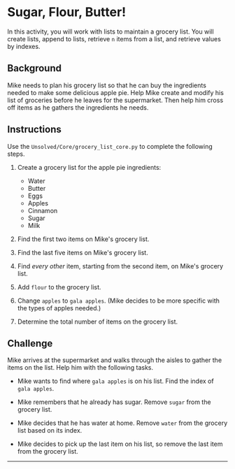 # Sugar, Flour, Butter!

In this activity, you will work with lists to maintain a grocery list. You will create lists, append to lists, retrieve `n` items from a list, and retrieve values by indexes.

## Background

Mike needs to plan his grocery list so that he can buy the ingredients needed to make some delicious apple pie. Help Mike create and modify his list of groceries before he leaves for the supermarket. Then help him cross off items as he gathers the ingredients he needs.

## Instructions

Use the `Unsolved/Core/grocery_list_core.py` to complete the following steps.

1. Create a grocery list for the apple pie ingredients:

    * Water
    * Butter
    * Eggs
    * Apples
    * Cinnamon
    * Sugar
    * Milk

2. Find the first two items on Mike's grocery list.

3. Find the last five items on Mike's grocery list.

4. Find _every other_ item, starting from the second item, on Mike's grocery list.

5. Add `flour` to the grocery list.

6. Change `apples` to `gala apples`. (Mike decides to be more specific with the types of apples needed.)

7. Determine the total number of items on the grocery list.

## Challenge

Mike arrives at the supermarket and walks through the aisles to gather the items on the list. Help him with the following tasks.

* Mike wants to find where `gala apples` is on his list. Find the index of `gala apples`.

* Mike remembers that he already has sugar. Remove `sugar` from the grocery list.

* Mike decides that he has water at home. Remove `water` from the grocery list based on its index.

* Mike decides to pick up the last item on his list, so remove the last item from the grocery list.

---

